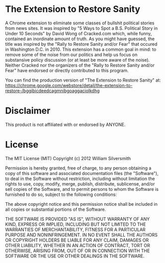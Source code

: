 The Extension to Restore Sanity
========================

A Chrome extension to eliminate some classes of bullshit political stories from news sites. It was inspired by "5 Ways to Spot a B.S. Political Story in Under 10 Seconds" by David Wong of Cracked.com which, while funny, contained an inordinate amount of truth. As you might have guessed, the title was inspired by the "Rally to Restore Sanity and/or Fear" that occured in Washington D.C. in 2010. This extension has a common goal in mind: to remove some of the noise from our politics and help us focus on substansive policy discussion (or at least be more aware of the noise). Neither Cracked nor the organizers of the "Rally to Restore Sanity and/or Fear" have endorsed or directly contributed to this program.

You can find the production version of "The Extension to Restore Sanity" at: https://chrome.google.com/webstore/detail/the-extension-to-restore-/bggibicdeedcagmnibgoaggaciolkdhg

Disclaimer
========================

This product is not affiliated with or endorsed by ANYONE.

License
========================

The MIT License (MIT)
Copyright (c) 2012 William Silversmith

Permission is hereby granted, free of charge, to any person obtaining a copy of this software and associated documentation files (the "Software"), to deal in the Software without restriction, including without limitation the rights to use, copy, modify, merge, publish, distribute, sublicense, and/or sell copies of the Software, and to permit persons to whom the Software is furnished to do so, subject to the following conditions:

The above copyright notice and this permission notice shall be included in all copies or substantial portions of the Software.

THE SOFTWARE IS PROVIDED "AS IS", WITHOUT WARRANTY OF ANY KIND, EXPRESS OR IMPLIED, INCLUDING BUT NOT LIMITED TO THE WARRANTIES OF MERCHANTABILITY, FITNESS FOR A PARTICULAR PURPOSE AND NONINFRINGEMENT. IN NO EVENT SHALL THE AUTHORS OR COPYRIGHT HOLDERS BE LIABLE FOR ANY CLAIM, DAMAGES OR OTHER LIABILITY, WHETHER IN AN ACTION OF CONTRACT, TORT OR OTHERWISE, ARISING FROM, OUT OF OR IN CONNECTION WITH THE SOFTWARE OR THE USE OR OTHER DEALINGS IN THE SOFTWARE.